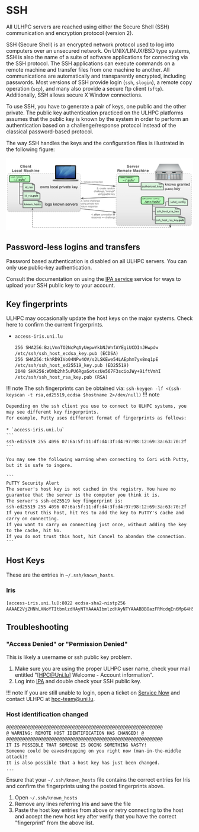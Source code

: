 # SSH

All ULHPC servers are reached using either the Secure
Shell (SSH) communication and encryption protocol (version 2).

SSH (Secure Shell) is an encrypted network protocol used to log into
computers over an unsecured network. On UNIX/LINUX/BSD type systems,
SSH is also the name of a suite of software applications for
connecting via the SSH protocol. The SSH applications can execute
commands on a remote machine and transfer files from one machine to
another.  All communications are automatically and transparently
encrypted, including passwords. Most versions of SSH provide login
(`ssh`, `slogin`), a remote copy operation (`scp`), and many also provide a
secure ftp client (`sftp`). Additionally, SSH allows secure X Window
connections.

To use SSH, you have to generate a pair of keys, one public and the other
private. The public key authentication practiced on the ULHPC platforms
assumes that the public key is known by the system in order to perform
an authentication based on a challenge/response protocol instead of the
classical password-based protocol.

The way SSH handles the keys and the configuration files is illustrated in the following figure:

![](images/ssh.png)

## Password-less logins and transfers

Password based authentication is disabled on all ULHPC servers.
You can only use public-key authentication.

Consult the documentation on using the [IPA service](ipa.md) service 
for ways to upload your SSH public key to your account.

## Key fingerprints

ULHPC may occasionally update the host keys on the major systems.  Check here
to confirm the current fingerprints.

 *  `access-iris.uni.lu`
	```
    256 SHA256:BzLVnnTO2NcPqAyUepwYkbNJWnfAYEgiUCDInJHwpdw /etc/ssh/ssh_host_ecdsa_key.pub (ECDSA)
    256 SHA256:tkhRD9IVo04NPw4OV/s2LSKEwe54LAEphm7yx8nq1pE /etc/ssh/ssh_host_ed25519_key.pub (ED25519)
    2048 SHA256:WDWb2hh5uPU6RgaSotxzUe567F3scioJWy+9iftVmhI /etc/ssh/ssh_host_rsa_key.pub (RSA)
	```


!!! note
    The ssh fingerprints can be obtained via:
    ```
    ssh-keygen -lf <(ssh-keyscan -t rsa,ed25519,ecdsa $hostname 2>/dev/null)
    ```
!!! note 

    Depending on the ssh client you use to connect to ULHPC systems, you may see different key fingerprints. 
    For example, Putty uses different format of fingerprints as follows:

    * `access-iris.uni.lu`
    ```
    ssh-ed25519 255 4096 07:6a:5f:11:df:d4:3f:d4:97:98:12:69:3a:63:70:2f
    ```

    You may see the following warning when connecting to Cori with Putty, but it is safe to ingore.
 
    ```
    PuTTY Security Alert
    The server's host key is not cached in the registry. You have no guarantee that the server is the computer you think it is.
    The server's ssh-ed25519 key fingerprint is:
    ssh-ed25519 255 4096 07:6a:5f:11:df:d4:3f:d4:97:98:12:69:3a:63:70:2f
    If you trust this host, hit Yes to add the key to PuTTY's cache and carry on connecting.
    If you want to carry on connecting just once, without adding the key to the cache, hit No.
    If you do not trust this host, hit Cancel to abandon the connection.
    ``` 

## Host Keys

These are the entries in `~/.ssh/known_hosts`.

### Iris

```
[access-iris.uni.lu]:8022 ecdsa-sha2-nistp256 AAAAE2VjZHNhLXNoYTItbmlzdHAyNTYAAAAIbmlzdHAyNTYAAABBBOazFRMcdqEn6MpG4H5viEkImw0WwbqZ5SbOlAbZOCrVRA43cNwHkYg5q0RaqeNPEwGHxwTEZ7ACRgReNEo2iGs=
```

## Troubleshooting

### "Access Denied" or "Permission Denied"

This is likely a username or ssh public key problem.

1. Make sure you are using the proper ULHPC user name, check your mail entitled
   "[HPC@Uni.lu] Welcome - Account information".
1. Log into [IPA](ipa.md) and double check your SSH public key.

!!! note
	If you are still unable to login, open a ticket on [Service Now](https://service.uni.lu/)
    and contact ULHPC at [hpc-team@uni.lu](mailto:hpc-team@uni.lu).

### Host identification changed

```
@@@@@@@@@@@@@@@@@@@@@@@@@@@@@@@@@@@@@@@@@@@@@@@@@@@@@@@@@@@
@ WARNING: REMOTE HOST IDENTIFICATION HAS CHANGED! @
@@@@@@@@@@@@@@@@@@@@@@@@@@@@@@@@@@@@@@@@@@@@@@@@@@@@@@@@@@@
IT IS POSSIBLE THAT SOMEONE IS DOING SOMETHING NASTY!
Someone could be eavesdropping on you right now (man-in-the-middle attack)!
It is also possible that a host key has just been changed.
...
```

Ensure that your `~/.ssh/known_hosts` file contains the correct entries for
Iris and confirm the fingerprints using the posted fingerprints above. 

1. Open `~/.ssh/known_hosts`
1. Remove any lines referring Iris and save the file
1. Paste the host key entries from above or retry connecting to the host and
   accept the new host key after verify that you have the correct "fingerprint"
   from the above list.

